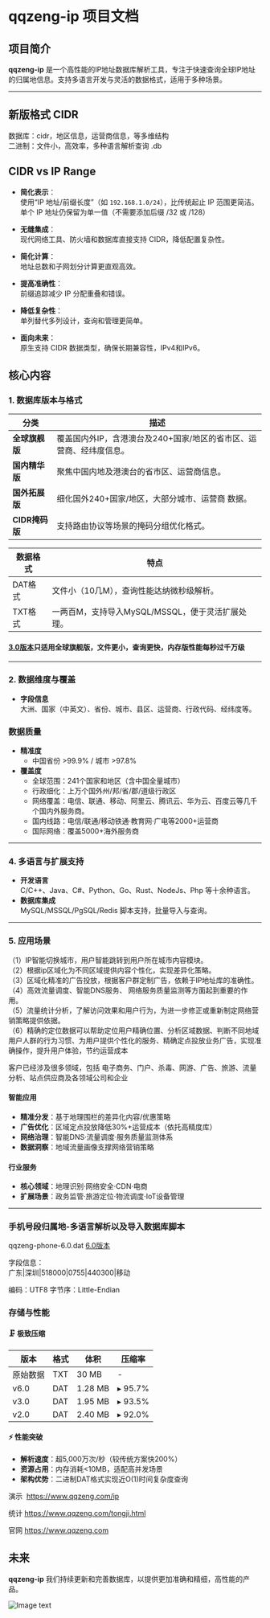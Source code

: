 # qqzeng-ip 项目文档


## 项目简介  
**qqzeng-ip** 是一个高性能的IP地址数据库解析工具，专注于快速查询全球IP地址的归属地信息。支持多语言开发与灵活的数据格式，适用于多种场景。

---
## 新版格式  CIDR
 数据库：cidr，地区信息，运营商信息，等多维结构    
 二进制：文件小，高效率，多种语言解析查询 .db
 
## CIDR vs IP Range

- **简化表示**：  
  使用“IP 地址/前缀长度”（如 `192.168.1.0/24`），比传统起止 IP 范围更简洁。   
  单个 IP 地址仍保留为单一值（不需要添加后缀 /32 或 /128）

- **无缝集成**：  
  现代网络工具、防火墙和数据库直接支持 CIDR，降低配置复杂性。

- **简化计算**：  
  地址总数和子网划分计算更直观高效。

- **提高准确性**：  
  前缀追踪减少 IP 分配重叠和错误。

- **降低复杂性**：  
  单列替代多列设计，查询和管理更简单。

- **面向未来**：  
  原生支持 CIDR 数据类型，确保长期兼容性，IPv4和IPv6。



## 核心内容  

### 1. 数据库版本与格式  
| **分类**          | **描述**                                                                 |
|--------------------|--------------------------------------------------------------------------|
| **全球旗舰版**     | 覆盖国内外IP，含港澳台及240+国家/地区的省市区、运营商、经纬度信息。        |
| **国内精华版**     | 聚焦中国内地及港澳台的省市区、运营商信息。                                |
| **国外拓展版**     | 细化国外240+国家/地区，大部分城市、运营商 数据。                          |
| **CIDR掩码版**     | 支持路由协议等场景的掩码分组优化格式。                                    |

| **数据格式**       | **特点**                                                                 |
|--------------------|--------------------------------------------------------------------------|
| DAT格式            | 文件小（10几M），查询性能达纳微秒级解析。                                  |
| TXT格式            | 一两百M，支持导入MySQL/MSSQL，便于灵活扩展处理。                           |

#### [3.0版本](https://github.com/zengzhan/qqzeng-ip/tree/master/3.0)只适用全球旗舰版，文件更小，查询更快，内存版性能每秒过千万级 
---

### 2. 数据维度与覆盖  
- **字段信息**  
  大洲、国家（中英文）、省份、城市、县区、运营商、行政代码、经纬度等。  
### 数据质量  
- **精准度**  
  - 中国省份 >99.9% / 城市 >97.8%  
- **覆盖度**  
  - 全球范围：241个国家和地区（含中国全量城市）  
  - 行政细化：上万个国外州/邦/省/郡/道级行政区     
  - 网络覆盖：电信、联通、移动、阿里云、腾讯云、华为云、百度云等几千个国内外服务商。    
  - 国内线路：电信/联通/移动铁通·教育网·广电等2000+运营商  
  - 国际网络：覆盖5000+海外服务商  
---

### 4. 多语言与扩展支持  
- **开发语言**  
  C/C++、Java、C#、Python、Go、Rust、NodeJs、Php 等十余种语言。  
- **数据库集成**  
  MySQL/MSSQL/PgSQL/Redis 脚本支持，批量导入与查询。  

---

### 5. 应用场景  

（1）IP智能切换城市，用户智能跳转到用户所在城市内容模块。  
（2）根据ip区域化为不同区域提供内容个性化，实现差异化策略。  
（3）区域化精准的广告投放，根据客户群定制广告，依赖于IP地址库的准确性。  
（4）高效流量调度、智能DNS服务、 网络服务质量监测等方面起到重要的作用。  
（5）流量统计分析，了解访问效果和用户行为，为进一步修正或重新制定网络营销策略提供依据。  
（6）精确的定位数据可以帮助定位用户精确位置、分析区域数据、判断不同地域用户人群的行为习惯、为用户提供个性化的服务、精确定点投放业务广告，实现准确操作，提升用户体验，节约运营成本    

客户已经涉及很多领域，包括 电子商务、门户、杀毒、网游、广告、旅游、流量分析、站点供应商及各领域公司和企业

#### 智能应用  
- 󠀠󠀠**精准分发**：基于地理围栏的差异化内容/优惠策略  
- 󠀠󠀠**广告优化**：区域定点投放降低30%+运营成本（依托高精度库）  
- 󠀠󠀠**网络治理**：智能DNS·流量调度·服务质量监测体系  
- 󠀠󠀠**数据洞察**：地域流量画像支撑网络营销策略  

#### 行业服务  
- **核心领域**：地理识别·网络安全·CDN·电商  
- **扩展场景**：政务监管·旅游定位·物流调度·IoT设备管理  

---



### 手机号段归属地-多语言解析以及导入数据库脚本

qqzeng-phone-6.0.dat    [6.0版本](https://github.com/zengzhan/qqzeng-ip/tree/master/qqzeng-phone-6.0)   

字段信息：  
广东|深圳|518000|0755|440300|移动   

编码：UTF8  字节序：Little-Endian  


### 存储与性能

#### 🗜️ 极致压缩  
| **版本** | **格式** | **体积** | **压缩率** |  
|----------|----------|----------|-------------|  
| 原始数据 | TXT      | 30 MB    | -           |  
| v6.0     | DAT      | 1.28 MB  | ▸ 95.7%     |  
| v3.0     | DAT      | 1.95 MB  | ▸ 93.5%     |  
| v2.0     | DAT      | 2.40 MB  | ▸ 92.0%     |  

#### ⚡ 性能突破  
- **解析速度**：超5,000万次/秒（较传统方案快200%）  
- **资源占用**：内存消耗<10MB，适配高并发场景  
- **架构优势**：二进制DAT格式实现近O(1)时间复杂度查询   
 
演示  https://www.qqzeng.com/ip

统计  https://www.qqzeng.com/tongji.html

官网  https://www.qqzeng.com   

## 未来  
**qqzeng-ip** 我们持续更新和完善数据库，以提供更加准确和精细，高性能的产品。

![Image text](https://www.qqzeng-ip.com/res/github-qrcode.png)




